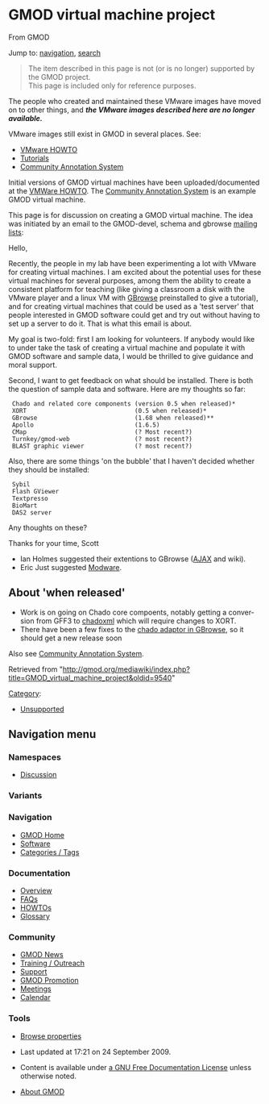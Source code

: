 <div id="mw-page-base" class="noprint">

</div>

<div id="mw-head-base" class="noprint">

</div>

<div id="content" class="mw-body" role="main">

<span id="top"></span>

<div id="mw-js-message" style="display:none;">

</div>



# <span dir="auto">GMOD virtual machine project</span>

<div id="bodyContent">

<div id="siteSub">

From GMOD

</div>

<div id="contentSub">

</div>

<div id="jump-to-nav" class="mw-jump">

Jump to: [navigation](#mw-navigation), [search](#p-search)

</div>

<div id="mw-content-text" class="mw-content-ltr" lang="en" dir="ltr">

> The item described in this page is not (or is no longer) supported by
> the GMOD project.  
> This page is included only for reference purposes.

<div class="emphasisbox">

The people who created and maintained these VMware images have moved on
to other things, and ***the VMware images described here are no longer
available.***

VMware images still exist in GMOD in several places. See:

- [VMware HOWTO](VMware_HOWTO "VMware HOWTO")
- [Tutorials](Category%3ATutorials "Category%3ATutorials")
- [Community Annotation
  System](Community_Annotation_System "Community Annotation System")

</div>

Initial versions of GMOD virtual machines have been uploaded/documented
at the
<a href="VMWare_HOWTO" class="mw-redirect" title="VMWare HOWTO">VMWare
HOWTO</a>. The [Community Annotation
System](Community_Annotation_System "Community Annotation System") is an
example GMOD virtual machine.

This page is for discussion on creating a GMOD virtual machine. The idea
was initiated by an email to the GMOD-devel, schema and gbrowse [mailing
lists](GMOD_Mailing_Lists "GMOD Mailing Lists"):

Hello,

Recently, the people in my lab have been experimenting a lot with VMware
for creating virtual machines. I am excited about the potential uses for
these virtual machines for several purposes, among them the ability to
create a consistent platform for teaching (like giving a classroom a
disk with the VMware player and a linux VM with
[GBrowse](GBrowse.1 "GBrowse") preinstalled to give a tutorial), and for
creating virtual machines that could be used as a 'test server' that
people interested in GMOD software could get and try out without having
to set up a server to do it. That is what this email is about.

My goal is two-fold: first I am looking for volunteers. If anybody would
like to under take the task of creating a virtual machine and populate
it with GMOD software and sample data, I would be thrilled to give
guidance and moral support.

Second, I want to get feedback on what should be installed. There is
both the question of sample data and software. Here are my thoughts so
far:

     Chado and related core components (version 0.5 when released)*
     XORT                              (0.5 when released)*
     GBrowse                           (1.68 when released)**
     Apollo                            (1.6.5)
     CMap                              (? Most recent?)
     Turnkey/gmod-web                  (? most recent?)
     BLAST graphic viewer              (? most recent?)

Also, there are some things 'on the bubble' that I haven't decided
whether they should be installed:

     Sybil
     Flash GViewer
     Textpresso
     BioMart
     DAS2 server

Any thoughts on these?

Thanks for your time, Scott

- Ian Holmes suggested their extentions to GBrowse
  ([AJAX](Category%3AAJAX "Category%3AAJAX") and wiki).
- Eric Just suggested [Modware](Modware "Modware").

## <span id="About_.27when_released.27" class="mw-headline">About 'when released'</span>

- Work is on going on Chado core compoents, notably getting a conversion
  from GFF3 to [chadoxml](Chado_XML "Chado XML") which will require
  changes to XORT.
- There have been a few fixes to the
  <a href="GBrowse_adaptors" class="mw-redirect"
  title="GBrowse adaptors">chado adaptor in GBrowse</a>, so it should
  get a new release soon

Also see [Community Annotation
System](Community_Annotation_System "Community Annotation System").

</div>

<div class="printfooter">

Retrieved from
"<http://gmod.org/mediawiki/index.php?title=GMOD_virtual_machine_project&oldid=9540>"

</div>

<div id="catlinks" class="catlinks">

<div id="mw-normal-catlinks" class="mw-normal-catlinks">

[Category](Special%3ACategories "Special%3ACategories"):

- [Unsupported](Category%3AUnsupported "Category%3AUnsupported")

</div>

</div>

<div class="visualClear">

</div>

</div>

</div>

<div id="mw-navigation">

## Navigation menu

<div id="mw-head">



<div id="left-navigation">

<div id="p-namespaces" class="vectorTabs" role="navigation"
aria-labelledby="p-namespaces-label">

### Namespaces


- <span id="ca-talk"><a
  href="http://gmod.org/mediawiki/index.php?title=Talk:GMOD_virtual_machine_project&amp;action=edit&amp;redlink=1"
  accesskey="t"
  title="Discussion about the content page [t]">Discussion</a></span>

</div>

<div id="p-variants" class="vectorMenu emptyPortlet" role="navigation"
aria-labelledby="p-variants-label">

### 

### Variants[](#)

<div class="menu">

</div>

</div>

</div>





</div>

</div>

</div>

<div id="mw-panel">

<div id="p-logo" role="banner">

<a href="Main_Page"
style="background-image: url(../images/GMOD-cogs.png);"
title="Visit the main page"></a>

</div>

<div id="p-Navigation" class="portal" role="navigation"
aria-labelledby="p-Navigation-label">

### Navigation

<div class="body">

- <span id="n-GMOD-Home">[GMOD Home](Main_Page)</span>
- <span id="n-Software">[Software](GMOD_Components)</span>
- <span id="n-Categories-.2F-Tags">[Categories /
  Tags](Categories)</span>

</div>

</div>

<div id="p-Documentation" class="portal" role="navigation"
aria-labelledby="p-Documentation-label">

### Documentation

<div class="body">

- <span id="n-Overview">[Overview](Overview)</span>
- <span id="n-FAQs">[FAQs](Category%3AFAQ)</span>
- <span id="n-HOWTOs">[HOWTOs](Category%3AHOWTO)</span>
- <span id="n-Glossary">[Glossary](Glossary)</span>

</div>

</div>

<div id="p-Community" class="portal" role="navigation"
aria-labelledby="p-Community-label">

### Community

<div class="body">

- <span id="n-GMOD-News">[GMOD News](GMOD_News)</span>
- <span id="n-Training-.2F-Outreach">[Training /
  Outreach](Training_and_Outreach)</span>
- <span id="n-Support">[Support](Support)</span>
- <span id="n-GMOD-Promotion">[GMOD Promotion](GMOD_Promotion)</span>
- <span id="n-Meetings">[Meetings](Meetings)</span>
- <span id="n-Calendar">[Calendar](Calendar)</span>

</div>

</div>

<div id="p-tb" class="portal" role="navigation"
aria-labelledby="p-tb-label">

### Tools

<div class="body">


- <span id="t-smwbrowselink"><a href="Special%3ABrowse/GMOD_virtual_machine_project"
  rel="smw-browse">Browse properties</a></span>


</div>

</div>

</div>

</div>

<div id="footer" role="contentinfo">

- <span id="footer-info-lastmod">Last updated at 17:21 on 24 September
  2009.</span>
<!-- - <span id="footer-info-viewcount">31,637 page views.</span> -->
- <span id="footer-info-copyright">Content is available under
  <a href="http://www.gnu.org/licenses/fdl-1.3.html" class="external"
  rel="nofollow">a GNU Free Documentation License</a> unless otherwise
  noted.</span>

<!-- -->

- <span id="footer-places-about">[About
  GMOD](GMOD:About "GMOD:About")</span>

<!-- -->






</div>
